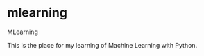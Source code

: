 mlearning
=========

MLearning

This is the place for my learning of Machine Learning with Python.

